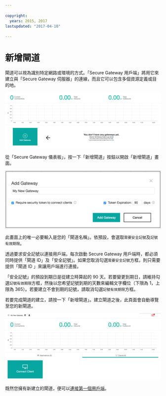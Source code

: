 ```yaml
---

copyright:
  years: 2015, 2017
lastupdated: "2017-04-10"

---
```


# 新增閘道

閘道可以視為識別特定網路或環境的方式。「Secure Gateway 用戶端」將用它來建立與「Secure Gateway 伺服器」的連線，而且它可以包含多個資源定義或目的地。

![Secure Gateway 儀表板](./images/newDashboard.png?raw=true "Secure Gateway 儀表板")

從「Secure Gateway 儀表板」，按一下「新增閘道」按鈕以開啟「新增閘道」畫面。

![新增閘道](./images/addGateway.png?raw=true "新增閘道")

此畫面上的唯一必要輸入是您的「閘道名稱」。依預設，會選取`需要安全記號`及`記號有效期限`。

透過要求安全記號以連接用戶端，每次啟動 Secure Gateway 用戶端時，都必須同時提供「閘道 ID」及「安全記號」。如果您取消勾選`需要安全記號`方框，則只需要提供「閘道 ID 」來讓用戶端進行連接。

「安全記號」的預設到期日是從建立時算起的 90 天。若要變更到期日，請維持勾選`記號有效期限`方框，然後以您希望記號到期的天數來編輯文字欄位（下限為 1，上限為 365）。若要建立不會到期的記號，請取消勾選`記號有效期限`方框。  

若要完成閘道的建立，請按一下「新增閘道」。建立閘道之後，此頁面會自動導覽至您的新閘道。

![新建閘道](./images/newGateway.png?raw=true "新建閘道")

既然您擁有新建立的閘道，便可以[連接第一個用戶端](./securegateway_client.html)。
